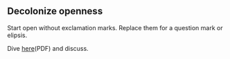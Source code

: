 ## Decolonize openness

Start open without exclamation marks. Replace them for a question mark or elipsis.

Dive [here](https://waag.org/sites/waag/files/Publicaties/InTheShade.pdf)(PDF) and discuss.
